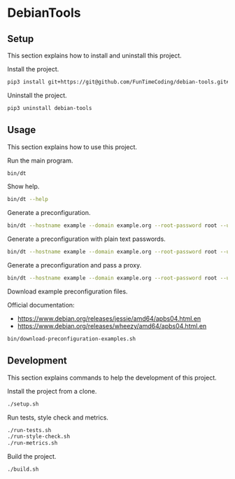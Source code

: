 # DebianTools

## Setup

This section explains how to install and uninstall this project.

Install the project.

```sh
pip3 install git+https://git@github.com/FunTimeCoding/debian-tools.git#egg=debian-tools
```

Uninstall the project.

```sh
pip3 uninstall debian-tools
```


## Usage

This section explains how to use this project.

Run the main program.

```sh
bin/dt
```

Show help.

```sh
bin/dt --help
```

Generate a preconfiguration.

```sh
bin/dt --hostname example --domain example.org --root-password root --user-name example --user-password example --user-real-name "Example User" > preseed.cfg
```

Generate a preconfiguration with plain text passwords.

```sh
bin/dt --hostname example --domain example.org --root-password root --user-name example --user-password example --user-real-name "Example User" --insecure > preseed.cfg
```

Generate a preconfiguration and pass a proxy.

```sh
bin/dt --hostname example --domain example.org --root-password root --user-name example --user-password example --user-real-name "Example User" --proxy http://proxy:8080 > preseed.cfg
```

Download example preconfiguration files.

Official documentation:
- https://www.debian.org/releases/jessie/amd64/apbs04.html.en
- https://www.debian.org/releases/wheezy/amd64/apbs04.html.en

```sh
bin/download-preconfiguration-examples.sh
```


## Development

This section explains commands to help the development of this project.

Install the project from a clone.

```sh
./setup.sh
```

Run tests, style check and metrics.

```sh
./run-tests.sh
./run-style-check.sh
./run-metrics.sh
```

Build the project.

```sh
./build.sh
```
